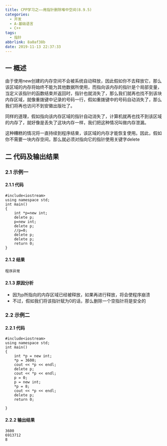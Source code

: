 ```yaml
---
title: CPP学习之——用指针删除堆中空间(8.9.5)
categories:
  - 开发
  - A-基础语言
  - C++
tags:
  - 指针
abbrlink: 8a0af38b
date: 2019-11-13 22:37:33
---
```

## 一  概述

由于使用new创建的内存空间不会被系统自动释放，因此假如你不去释放它，那么该区域的内存将始终不能为其他数据所使用，而指向该内存的指针是个局部变量，当定义该指针的函数结束并返回时，指针也就消失了，那么我们就再也找不到该块内存区域，就像重拨键中记录的号码一行，假如重拨键中的号码自动消失了，那么我们将再也访问不到安徽出版社了。  

<!--more--> 

同样的道理，假如指向该内存区域的指针自动消失了，计算机就再也找不到该区域的内存了，就好像是丢失了这块内存一样，我们把这种情况叫做内存泄漏。   

这种糟糕的情况将一直持续到程序结束，该区域的内存才能恢复使用。因此，假如你不需要一块内存空间，那么就必须对指向它的指针使用关键字delete

## 二 代码及输出结果

### 2.1 示例一
#### 2.1.1 代码

```
#include<iostream>
using namespace std;
int main()
{
	int *p=new int;
	delete p;
	p=new int;
	delete p;
	//p=0;
	delete p;
	delete p;
	return 0;
}
```

#### 2.1.2 结果

```
程序异常
```

#### 2.1.3 原因分析

* 因为p所指向的内存区域已经被释放，如果再进行释放，将会使程序崩溃
* 不过，假如我们将该指针赋为0的话，那么删除一个空指针将是安全的

### 2.2 示例二

#### 2.2.1 代码

```
#include<iostream>
using namespace std;
int main() 
{
	int *p = new int;
	*p = 3600;
	cout << *p << endl;
	delete p;
	cout << *p << endl;
	p = 0;
	p = new int;
	*p = 8;
	cout << *p << endl;
	delete p;
	return 0;

}
```

#### 2.2.2 输出结果

```
3600
6913712
8
```
